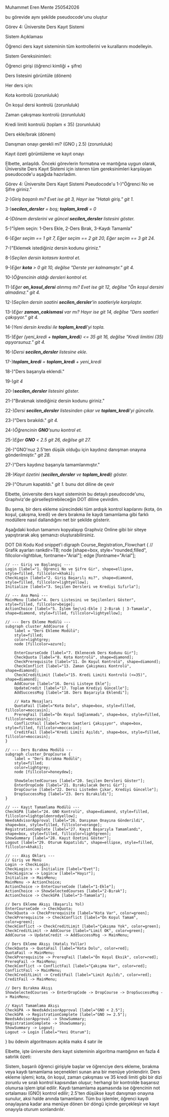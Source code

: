 Muhammet Eren Mente
250542026

bu görevide aynı şekilde pseudocode'unu oluştur

Görev 4: Üniversite Ders Kayıt Sistemi

Sistem Açıklaması

Öğrenci ders kayıt sisteminin tüm kontrollerini ve kurallarını modelleyin.

Sistem Gereksinimleri:

Öğrenci girişi (öğrenci kimliği + şifre)

Ders listesini görüntüle (dönem)

Her ders için:

Kota kontrolü (zorunluluk)

Ön koşul dersi kontrolü (zorunluluk)

Zaman çakışması kontrolü (zorunluluk)

Kredi limiti kontrolü (toplam ≤ 35) (zorunluluk)

Ders ekle/bırak (dönem)

Danışman onayı gerekli mi? (GNO ¡ 2.5) (zorunluluk)

Kayıt özeti görüntüleme ve kayıt onayı

Elbette, anlaşıldı. Önceki görevlerin formatına ve mantığına uygun olarak, Üniversite Ders Kayıt Sistemi için istenen tüm gereksinimleri karşılayan pseudocode'u aşağıda hazırladım.

Görev 4: Üniversite Ders Kayıt Sistemi Pseudocode'u
1-)"Öğrenci No ve Şifre giriniz."

2-)*Giriş başarılı mı? Evet ise git 3, Hayır ise "Hatalı giriş." git 1.*

3-)***secilen_dersler** = boş; **toplam_kredi** = 0*

4-)*Dönem derslerini ve güncel **secilen_dersler** listesini göster.*

5-)"İşlem seçin: 1-Ders Ekle, 2-Ders Bırak, 3-Kaydı Tamamla"

6-)*Eğer seçim == 1 git 7, Eğer seçim == 2 git 20, Eğer seçim == 3 git 24.*

7-)"Eklemek istediğiniz dersin kodunu giriniz."

8-)*Seçilen dersin kotasını kontrol et.*

9-)*Eğer **kota** > 0 git 10, değilse "Derste yer kalmamıştır." git 4.*

10-)*Öğrencinin aldığı dersleri kontrol et.*

11-)*Eğer **on_kosul_dersi** alınmış mı? Evet ise git 12, değilse "Ön koşul dersini almadınız." git 4.*

12-)*Seçilen dersin saatini **secilen_dersler**'in saatleriyle karşılaştır.*

13-)*Eğer **zaman_cakismasi** var mı? Hayır ise git 14, değilse "Ders saatleri çakışıyor." git 4.*

14-)*Yeni dersin kredisi ile **toplam_kredi**'yi topla.*

15-)*Eğer (yeni_kredi + **toplam_kredi**) <= 35 git 16, değilse "Kredi limitini (35) aşıyorsunuz." git 4.*

16-)*Dersi **secilen_dersler** listesine ekle.*

17-)***toplam_kredi** = **toplam_kredi** + yeni_kredi*

18-)"Ders başarıyla eklendi."

19-)*git 4*

20-)***secilen_dersler** listesini göster.*

21-)"Bırakmak istediğiniz dersin kodunu giriniz."

22-)*Dersi **secilen_dersler** listesinden çıkar ve **toplam_kredi**'yi güncelle.*

23-)"Ders bırakıldı." *git 4.*

24-)*Öğrencinin **GNO**'sunu kontrol et.*

25-)*Eğer **GNO** < 2.5 git 26, değilse git 27.*

26-)"GNO'nuz 2.5'ten düşük olduğu için kaydınız danışman onayına gönderilmiştir." *git 28.*

27-)"Ders kaydınız başarıyla tamamlanmıştır."

28-)*Kayıt özetini (**secilen_dersler** ve **toplam_kredi**) göster.*

29-)"Oturum kapatıldı." *git 1.*
bunu dot diline de çevir

Elbette, üniversite ders kayıt sisteminin bu detaylı pseudocode'unu, Graphviz'de görselleştirebileceğin DOT diline çevirdim.

Bu şema, bir ders ekleme sürecindeki tüm ardışık kontrol kapılarını (kota, ön koşul, çakışma, kredi) ve ders bırakma ile kaydı tamamlama gibi farklı modüllere nasıl dallandığını net bir şekilde gösterir.

Aşağıdaki kodun tamamını kopyalayıp Graphviz Online gibi bir siteye yapıştırarak akış şemanızı oluşturabilirsiniz.

DOT Dili Kodu
Kod snippet'i
digraph Course_Registration_Flowchart {
    // Grafik ayarları
    rankdir=TB;
    node [shape=box, style="rounded,filled", fillcolor=lightblue, fontname="Arial"];
    edge [fontname="Arial"];

    // --- Giriş ve Başlangıç ---
    Login [label="1. Öğrenci No ve Şifre Gir", shape=ellipse, style=filled, fillcolor=khaki];
    CheckLogin [label="2. Giriş Başarılı mı?", shape=diamond, style=filled, fillcolor=lightyellow];
    Initialize [label="3. Seçilen Dersleri ve Krediyi Sıfırla"];
    
    // --- Ana Menü ---
    MainMenu [label="4. Ders Listesini ve Seçilenleri Göster", style=filled, fillcolor=beige];
    ActionChoice [label="5. İşlem Seç\n1-Ekle | 2-Bırak | 3-Tamamla", shape=diamond, style=filled, fillcolor=lightyellow];

    // --- Ders Ekleme Modülü ---
    subgraph cluster_AddCourse {
        label = "Ders Ekleme Modülü";
        style=filled;
        color=lightgrey;
        node [fillcolor=azure];

        EnterCourseCode [label="7. Eklenecek Ders Kodunu Gir"];
        CheckQuota [label="8. Kota Kontrolü", shape=diamond];
        CheckPrerequisite [label="11. Ön Koşul Kontrolü", shape=diamond];
        CheckConflict [label="13. Zaman Çakışması Kontrolü", shape=diamond];
        CheckCreditLimit [label="15. Kredi Limiti Kontrolü (<=35)", shape=diamond];
        AddCourse [label="16. Dersi Listeye Ekle"];
        UpdateCredit [label="17. Toplam Krediyi Güncelle"];
        AddSuccessMsg [label="18. Ders Başarıyla Eklendi"];
        
        // Hata Mesajları
        QuotaFail [label="Kota Dolu", shape=box, style=filled, fillcolor=moccasin];
        PrereqFail [label="Ön Koşul Sağlanmadı", shape=box, style=filled, fillcolor=moccasin];
        ConflictFail [label="Ders Saatleri Çakışıyor", shape=box, style=filled, fillcolor=moccasin];
        CreditFail [label="Kredi Limiti Aşıldı", shape=box, style=filled, fillcolor=moccasin];
    }

    // --- Ders Bırakma Modülü ---
    subgraph cluster_DropCourse {
        label = "Ders Bırakma Modülü";
        style=filled;
        color=lightgrey;
        node [fillcolor=honeydew];
        
        ShowSelectedCourses [label="20. Seçilen Dersleri Göster"];
        EnterDropCode [label="21. Bırakılacak Dersi Gir"];
        DropCourse [label="22. Dersi Listeden Çıkar, Krediyi Güncelle"];
        DropSuccessMsg [label="23. Ders Bırakıldı"];
    }

    // --- Kayıt Tamamlama Modülü ---
    CheckGPA [label="24. GNO Kontrolü", shape=diamond, style=filled, fillcolor=lightgoldenrodyellow];
    NeedsAdvisorApproval [label="26. Danışman Onayına Gönderildi", shape=box, style=filled, fillcolor=orange];
    RegistrationComplete [label="27. Kayıt Başarıyla Tamamlandı", shape=box, style=filled, fillcolor=lightgreen];
    ShowSummary [label="28. Kayıt Özetini Göster"];
    Logout [label="29. Oturum Kapatıldı", shape=ellipse, style=filled, fillcolor=khaki];

    // --- Akış Okları ---
    // Giriş ve Menü
    Login -> CheckLogin;
    CheckLogin:s -> Initialize [label="Evet"];
    CheckLogin:w -> Login:w [label="Hayır"];
    Initialize -> MainMenu;
    MainMenu -> ActionChoice;
    ActionChoice -> EnterCourseCode [label="1-Ekle"];
    ActionChoice -> ShowSelectedCourses [label="2-Bırak"];
    ActionChoice -> CheckGPA [label="3-Tamamla"];

    // Ders Ekleme Akışı (Başarılı Yol)
    EnterCourseCode -> CheckQuota;
    CheckQuota -> CheckPrerequisite [label="Kota Var", color=green];
    CheckPrerequisite -> CheckConflict [label="Ön Koşul Tamam", color=green];
    CheckConflict -> CheckCreditLimit [label="Çakışma Yok", color=green];
    CheckCreditLimit -> AddCourse [label="Limit OK", color=green];
    AddCourse -> UpdateCredit -> AddSuccessMsg -> MainMenu;

    // Ders Ekleme Akışı (Hatalı Yollar)
    CheckQuota -> QuotaFail [label="Kota Dolu", color=red];
    QuotaFail -> MainMenu;
    CheckPrerequisite -> PrereqFail [label="Ön Koşul Eksik", color=red];
    PrereqFail -> MainMenu;
    CheckConflict -> ConflictFail [label="Çakışma Var", color=red];
    ConflictFail -> MainMenu;
    CheckCreditLimit -> CreditFail [label="Limit Aşıldı", color=red];
    CreditFail -> MainMenu;

    // Ders Bırakma Akışı
    ShowSelectedCourses -> EnterDropCode -> DropCourse -> DropSuccessMsg -> MainMenu;
    
    // Kayıt Tamamlama Akışı
    CheckGPA -> NeedsAdvisorApproval [label="GNO < 2.5"];
    CheckGPA -> RegistrationComplete [label="GNO >= 2.5"];
    NeedsAdvisorApproval -> ShowSummary;
    RegistrationComplete -> ShowSummary;
    ShowSummary -> Logout;
    Logout -> Login [label="Yeni Oturum"];
}
bu ödevin algoritmasını açıkla maks 4 satır ile

Elbette, işte üniversite ders kayıt sisteminin algoritma mantığının en fazla 4 satırlık özeti:

Sistem, başarılı öğrenci girişiyle başlar ve öğrenciye ders ekleme, bırakma veya kaydı tamamlama seçenekleri sunan ana bir menüye yönlendirir. Ders ekleme işlemi; kota, ön koşul, zaman çakışması ve 35 kredi limiti gibi bir dizi zorunlu ve sıralı kontrol kapısından oluşur; herhangi bir kontrolde başarısız olunursa işlem iptal edilir. Kaydı tamamlama aşamasında ise öğrencinin not ortalaması (GNO) kontrol edilir; 2.5'ten düşükse kayıt danışman onayına sunulur, aksi halde anında tamamlanır. Tüm bu işlemler, öğrenci kaydı onaylayana kadar ana menüye dönen bir döngü içinde gerçekleşir ve kayıt onayıyla oturum sonlandırılır.
